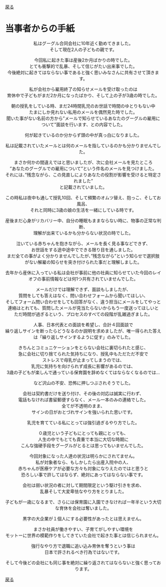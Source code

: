 [戻る](index.md#当事者からの手紙)  

# 当事者からの手紙

<div align="center">
私はグーグル合同会社に10年近く勤めてきました。<br>
そして現在2人の子どもの親です。<br>

今回私に起きた事は産後2か月ばかりの時でした。<br>
とても衝撃的で乱暴、そして信じがたい出来事でした。<br>
今後絶対に起きてはならない事であると強く思いみなさんに共有させて頂きます。<br>

私が会社から雇用終了の知らせメールを受け取ったのは<br>
育休中で子どもがまだ2か月になったばかり、そして上の子が3歳の時でした。<br>

朝の授乳をしている時、まだ24時間乳児のお世話で時間のゆとりもない中<br>
たまにしか見れない私用のメールを偶然見た時でした。<br>
聞いた事がない名前の方から”メールで知らせているあなたのグーグルの雇用について”面談を行います、との内容でした。<br>

何が起きているのか分からず頭の中が真っ白になりました。<br>

私は記載されていたメールとは何のメールを指しているのかも分かりませんでした。<br>

まさか何かの間違えではと思いましたが、次に会社メールを見たところ<br>
”あなたのグーグルでの雇用について”という件名のメールを見つけました。<br>
それには、”残念ながら、この見直しによりあなたの役割が影響を受けると特定されました”<br>
と記載されていました。<br>

この時私は夜中も通して授乳10回、そして頻繁のオムツ替え、抱っこ、そしてお風呂、<br>
それと同時に3歳の娘の生活を一緒にしている時です。<br>

産後まだ心身がリカバリー中、自分の睡眠もままならない時に、物事の正常な判断、<br>
理解が出来ているかも分からない状況の時でした。<br>

泣いている赤ちゃんを抱きながら、メールを長く見る事などできず、<br>
お世話をする途中途中でできる限り目を通しました。<br>
まだ全ての事がよく分かりませんでしたが、”残念ながら”という知らせで選択肢がない解雇の知らせを突き付けられた事だと理解しました。<br>

去年から産休に入っている私は会社が事前に他の社員に知らせていた今回のレイオフの事前情報などは何1つ共有されていませんでした。<br>

メールだけでは理解できず、面談もしましたが、<br>
質問をしても答えはなく、問い合わせフォームから聞いてほしい、<br>
そしてフォーム問い合わせをしても回答がなく、違う担当にメールをしてやっと連絡はとれても、質問したメールが見当たらないからもう一度送ってほしいと<br>
ただ時間が過ぎるという、プロセスのすべての段階が乱雑過ぎました。<br>

人事、日本代表との面談を希望し、合計４回面談で<br>
繰り返しサインを断ったらどうなるのか説明を求めましたが、唯一得られた答えは「繰り返しサインするように促す」のみでした。<br>

きちんとコミュニケーションをとらない会社に裏切られたと感じ、<br>
急に会社に切り捨てられた気持ちになり、授乳中もただただ不安で<br>
ストレスで母乳が止まってしまうのでは、<br>
乳児に気持ちを向けられず成長に影響があるのでは、<br>
3歳の子どもが楽しんで通っている保育園を辞めなくてはならなくなるのでは…<br>

など沢山の不安、恐怖に押しつぶされそうでした。<br>

会社は契約書だけを送り付け、その後の対応は誠実に行わず、<br>
電話もなければ書留郵便すらなく、メール一本のみの連絡でした。<br>
全てが不透明のまま、<br>
サインの日がおとづれサインを強いられた思いです。<br>

乳児を育てている私にとっては強引過ぎるやり方でした。<br>

０歳児という子どもにとっても親にとっても、<br>
人生の中でもとても貴重で本当に大切な時期に<br>
こんな強硬手段をグーグルがとるとは思ってもいませんでした。<br>

今回対象になった人達の状況は明らかにされてません。<br>
私が対象者なら、もしかしたら出産入院中の人、<br>
赤ちゃんが医療ケアが必要な方々も対象になりえたのではと思うと<br>
恐ろしい事で許してはならず、絶対にあってはならない事です。<br>

会社は弱い状況の者に対して期間限定という駆け引きを求め、<br>
乱暴そして大変卑怯なやり方をとりました。<br>

子どもが一歳になるまで、さらには保育園に入園できなければ一年半という大切な育休を会社は奪いました。<br>

黒字の大企業が１個人にする必要性があったとは思えません。<br>

まさか社員が働きやすい、子育てがしやすい環境を<br>
モットーに世界の模範作りをしてきていた会社で起きた事とは信じられません。<br>

強行なやり方で退職に追い込み育休を奪うという事は<br>
日本で許されるべき行為ではないです。<br>

そして今後どの会社にも同じ事を絶対に繰り返されてはならないと強く思っております。<br>
</div>

[戻る](index.md#当事者からの手紙)  